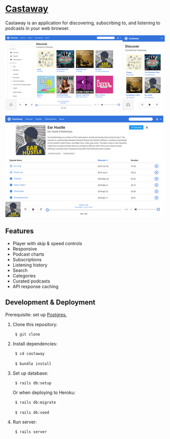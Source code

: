 # [Castaway](http://castaway.brockmcelroy.com)

Castaway is an application for discovering, subscribing to, and listening to
podcasts in your web browser.

![Desktop discover screenshot](/screenshots/responsive-discover.png)

![Desktop podcast screenshot](/screenshots/desktop-show.png)

## Features

- Player with skip & speed controls
- Responsive
- Podcast charts
- Subscriptions
- Listening history
- Search
- Categories
- Curated podcasts
- API response caching

## Development & Deployment

Prerequisite: set up [Postgres.](https://www.digitalocean.com/community/tutorials/how-to-setup-ruby-on-rails-with-postgres)

1. Clone this repository:
  
        $ git clone

2. Install dependencies:

        $ cd castaway

        $ bundle install

3. Set up database:

        $ rails db:setup

    Or when deploying to Heroku:

        $ rails db:migrate

        $ rails db:seed

4. Run server:

        $ rails server

